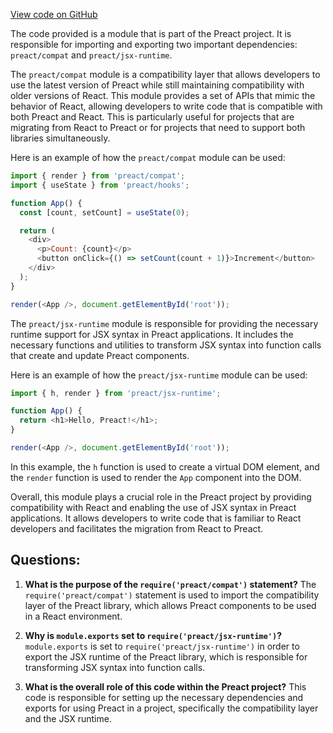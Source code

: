 [View code on GitHub](https://github.com/preactjs/preact/compat/jsx-dev-runtime.js)

The code provided is a module that is part of the Preact project. It is responsible for importing and exporting two important dependencies: `preact/compat` and `preact/jsx-runtime`.

The `preact/compat` module is a compatibility layer that allows developers to use the latest version of Preact while still maintaining compatibility with older versions of React. This module provides a set of APIs that mimic the behavior of React, allowing developers to write code that is compatible with both Preact and React. This is particularly useful for projects that are migrating from React to Preact or for projects that need to support both libraries simultaneously.

Here is an example of how the `preact/compat` module can be used:

```javascript
import { render } from 'preact/compat';
import { useState } from 'preact/hooks';

function App() {
  const [count, setCount] = useState(0);

  return (
    <div>
      <p>Count: {count}</p>
      <button onClick={() => setCount(count + 1)}>Increment</button>
    </div>
  );
}

render(<App />, document.getElementById('root'));
```

The `preact/jsx-runtime` module is responsible for providing the necessary runtime support for JSX syntax in Preact applications. It includes the necessary functions and utilities to transform JSX syntax into function calls that create and update Preact components.

Here is an example of how the `preact/jsx-runtime` module can be used:

```javascript
import { h, render } from 'preact/jsx-runtime';

function App() {
  return <h1>Hello, Preact!</h1>;
}

render(<App />, document.getElementById('root'));
```

In this example, the `h` function is used to create a virtual DOM element, and the `render` function is used to render the `App` component into the DOM.

Overall, this module plays a crucial role in the Preact project by providing compatibility with React and enabling the use of JSX syntax in Preact applications. It allows developers to write code that is familiar to React developers and facilitates the migration from React to Preact.
## Questions: 
 1. **What is the purpose of the `require('preact/compat')` statement?**
The `require('preact/compat')` statement is used to import the compatibility layer of the Preact library, which allows Preact components to be used in a React environment.

2. **Why is `module.exports` set to `require('preact/jsx-runtime')`?**
`module.exports` is set to `require('preact/jsx-runtime')` in order to export the JSX runtime of the Preact library, which is responsible for transforming JSX syntax into function calls.

3. **What is the overall role of this code within the Preact project?**
This code is responsible for setting up the necessary dependencies and exports for using Preact in a project, specifically the compatibility layer and the JSX runtime.